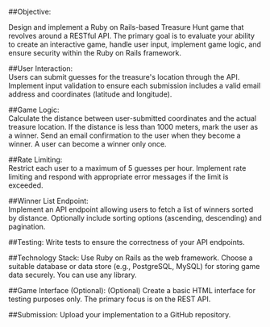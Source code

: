 ##Objective:  

Design and implement a Ruby on Rails-based Treasure Hunt game that revolves around a
RESTful API. The primary goal is to evaluate your ability to create an interactive game, handle
user input, implement game logic, and ensure security within the Ruby on Rails framework.

##User Interaction:  
Users can submit guesses for the treasure's location through the API.
Implement input validation to ensure each submission includes a valid email address and
coordinates (latitude and longitude).

##Game Logic:  
Calculate the distance between user-submitted coordinates and the actual treasure location.
If the distance is less than 1000 meters, mark the user as a winner.
Send an email confirmation to the user when they become a winner.
A user can become a winner only once.

##Rate Limiting:  
Restrict each user to a maximum of 5 guesses per hour.
Implement rate limiting and respond with appropriate error messages if the limit is exceeded.

##Winner List Endpoint:  
Implement an API endpoint allowing users to fetch a list of winners sorted by distance.
Optionally include sorting options (ascending, descending) and pagination.

##Testing:
Write tests to ensure the correctness of your API endpoints.

##Technology Stack:
Use Ruby on Rails as the web framework.
Choose a suitable database or data store (e.g., PostgreSQL, MySQL) for storing game data
securely.
You can use any library.

##Game Interface (Optional):
(Optional) Create a basic HTML interface for testing purposes only. The primary focus is on the
REST API.

##Submission:
Upload your implementation to a GitHub repository.